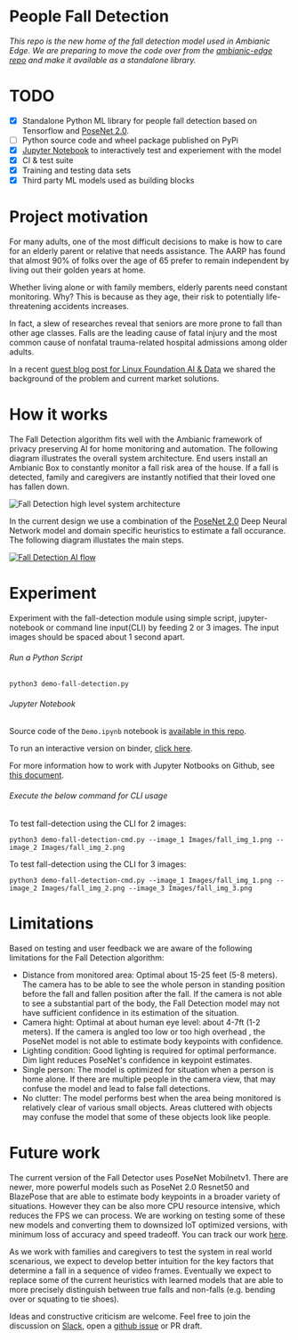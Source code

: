 # People Fall Detection

_This repo is the new home of the fall detection model used in Ambianic Edge. We are preparing to move the code over from the [ambianic-edge repo](https://github.com/ambianic/ambianic-edge/blob/master/src/ambianic/pipeline/ai/fall_detect.py) and make it available as a standalone library._

# TODO

- [x] Standalone Python ML library for people fall detection based on Tensorflow and [PoseNet 2.0](https://github.com/tensorflow/tfjs-models/tree/master/posenet).
- [ ] Python source code and wheel package published on PyPi 
- [x] [Jupyter Notebook](https://mybinder.org/v2/gh/ambianic/fall-detection/main?filepath=Demo.ipynb) to interactively test and experiement with the model
- [x] CI & test suite
- [x] Training and testing data sets
- [x] Third party ML models used as building blocks

# Project motivation

For many adults, one of the most difficult decisions to make is how to care for an elderly parent or relative that needs assistance. The AARP has found that almost 90% of folks over the age of 65 prefer to remain independent by living out their golden years at home. 

Whether living alone or with family members, elderly parents need constant monitoring. Why? This is because as they age, their risk to potentially life-threatening accidents increases. 

In fact, a slew of researches reveal that seniors are more prone to fall than other age classes. Falls are the leading cause of fatal injury and the most common cause of nonfatal trauma-related hospital admissions among older adults.

In a recent [guest blog post for Linux Foundation AI & Data](https://lfaidata.foundation/blog/2021/01/14/people-fall-detection-via-privacy-preserving-ai/) we shared the background of the problem and current market solutions.

# How it works

The Fall Detection algorithm fits well with the Ambianic framework of privacy preserving AI for home monitoring and automation. The following diagram illustrates the overall system architecture. 
End users install an Ambianic Box to constantly monitor a fall risk area of the house. If a fall is detected, family and caregivers are instantly notified that their loved one has fallen down.

![Fall Detection high level system architecture](https://user-images.githubusercontent.com/2234901/112542950-25d6d300-8d83-11eb-9048-feabd64de22d.png)

In the current design we use a combination of the [PoseNet 2.0](https://github.com/tensorflow/tfjs-models/tree/master/posenet) Deep Neural Network model and domain specific heuristics to estimate a fall occurance. The following diagram illustates the main steps.

[![Fall Detection AI flow](https://user-images.githubusercontent.com/2234901/112545190-ea89d380-8d85-11eb-8e2c-7a6b104d159e.png)](https://drive.google.com/file/d/1sr2OcEWsGzoxJb4PwCIXOuEo7a5ubAxG/view?usp=sharing)

# Experiment

Experiment with the fall-detection module using simple script, jupyter-notebook or command line input(CLI) by feeding 2 or 3 images. The input images should be spaced about 1 second apart.

###### Run a Python Script

```
python3 demo-fall-detection.py
```

###### Jupyter Notebook

Source code of the `Demo.ipynb` notebook is [available in this repo](./Demo.ipynb).

To run an interactive version on binder, [click here](https://mybinder.org/v2/gh/ambianic/fall-detection/main?filepath=Demo.ipynb).

For more information how to work with Jupyter Notbooks on Github, see [this document](https://docs.github.com/en/github/managing-files-in-a-repository/working-with-non-code-files/working-with-jupyter-notebook-files-on-github).

###### Execute the below command for CLI usage

To test fall-detection using the CLI for 2 images:

```
python3 demo-fall-detection-cmd.py --image_1 Images/fall_img_1.png --image_2 Images/fall_img_2.png
```

To test fall-detection using the CLI for 3 images:

```
python3 demo-fall-detection-cmd.py --image_1 Images/fall_img_1.png --image_2 Images/fall_img_2.png --image_3 Images/fall_img_3.png
```

# Limitations

Based on testing and user feedback we are aware of the following limitations for the Fall Detection algorithm:

- Distance from monitored area: Optimal about 15-25 feet (5-8 meters). The camera has to be able to see the whole person in standing position before the fall and fallen position after the fall. If the camera is not able to see a substantial part of the body, the Fall Detection model may not have sufficient confidence in its estimation of the situation.
- Camera hight: Optimal at about human eye level: about 4-7ft (1-2 meters). If the camera is angled too low or too high overhead , the PoseNet model is not able to estimate body keypoints with confidence.
- Lighting condition: Good lighting is required for optimal performance. Dim light reduces PoseNet's confidence in keypoint estimates.
- Single person: The model is optimized for situation when a person is home alone. If there are multiple people in the camera view, that may confuse the model and lead to false fall detections.
- No clutter: The model performs best when the area being monitored is relatively clear of various small objects. Areas cluttered with objects may confuse the model that some of these objects look like people.

# Future work

The current version of the Fall Detector uses PoseNet Mobilnetv1. There are newer, more powerful models such as PoseNet 2.0 Resnet50 and BlazePose that are able to estimate body keypoints in a broader variety of situations. However they can be also more CPU resource intensive, which reduces the FPS we can process. We are working on testing some of these new models and converting them to downsized IoT optimized versions, with minimum loss of accuracy and speed tradeoff. You can track our work [here](https://github.com/ambianic/fall-detection/issues/5).

As we work with families and caregivers to test the system in real world scenarious, we expect to develop better intuition for the key factors that determine a fall in a sequence of video frames. 
Eventually we expect to replace some of the current heuristics with learned models that are able to more precisely distinguish between true falls and non-falls (e.g. bending over or squating to tie shoes).

Ideas and constructive criticism are welcome. Feel free to join the discussion on [Slack](https://ambianicai.slack.com/join/shared_invite/zt-eosk4tv5-~GR3Sm7ccGbv1R7IEpk7OQ#/), open a [github issue](https://github.com/ambianic/fall-detection/issues) or PR draft.
